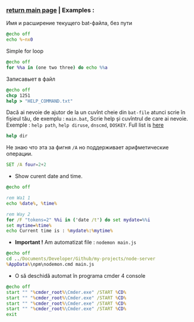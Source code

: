 ### [return main page](../README.md) | Examples :

Имя и расширение текущего bat-файла, без пути
```bat
@echo off
echo %~nx0
```

Simple for loop
```bat
@echo off
for %%a in (one two three) do echo %%a
```

Записавыет в файл
```bat
@echo off
chcp 1251
help > "HELP_COMMAND.txt"
```

Dacă ai nevoie de ajutor de la un cuvînt cheie din `bat-file` atunci scrie în fișieul tău, de exemplu : `main.bat`, Scrie help și cuvîntrul de care ai nevoie. Exemple : `help path`, `help diruse`, `dnscmd`, `DOSKEY`. Full list is [here](https://ss64.com/nt/)
```bat
help dir
```

Не знаю что эта за фигня `/A` но поддерживает арифметические операции.
```bat
SET /A four=2+2
```

* Show curent date and time.

```bat
@echo off

rem Wa1 1
echo %date%, %time%

rem Way 2
for /F "tokens=2" %%i in ('date /t') do set mydate=%%i
set mytime=%time%
echo Current time is : %mydate%:%mytime%
```

* **Important !** Am automatizat file : `nodemon main.js` 

```bat
@echo off
cd ../Documents/Developer/Github/my-projects/node-server
%AppData%\npm\nodemon.cmd main.js
```

* O să deschidă automat în programa cmder 4 console
```bat
@echo off
start "" "%cmder_root%\Cmder.exe" /START %CD%
start "" "%cmder_root%\Cmder.exe" /START %CD%
start "" "%cmder_root%\Cmder.exe" /START %CD%
start "" "%cmder_root%\Cmder.exe" /START %CD%
exit
```
